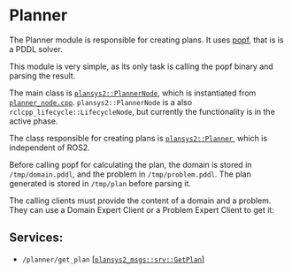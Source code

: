 # Planner

The Planner module is responsible for creating plans. It uses [popf](https://github.com/fmrico/popf), that is is a PDDL solver.

This module is very simple, as its only task is calling the popf binary and parsing the result.

The main class is [`plansys2::PlannerNode`](include/include/plansys2_planner/PlannerNode.hpp), which is instantiated from [`planner_node.cpp`](src/planner_node.cpp). `plansys2::PlannerNode` is a also `rclcpp_lifecycle::LifecycleNode`, but currently the functionality is in the active phase.

The class responsible for creating plans is [`plansys2::Planner`](include/include/planner/Planner.hpp), which is independent of ROS2.

Before calling popf for calculating the plan, the domain is stored in `/tmp/domain.pddl`, and the problem in `/tmp/problem.pddl`. The plan generated is stored in `/tmp/plan` before parsing it.

The calling clients must provide the content of a domain and a problem. They can use a Domain Expert Client or a Problem Expert Client to get it:

## Services:

- `/planner/get_plan` [[`plansys2_msgs::srv::GetPlan`](../plansys2_msgs/srv/GetPlan.srv)]

